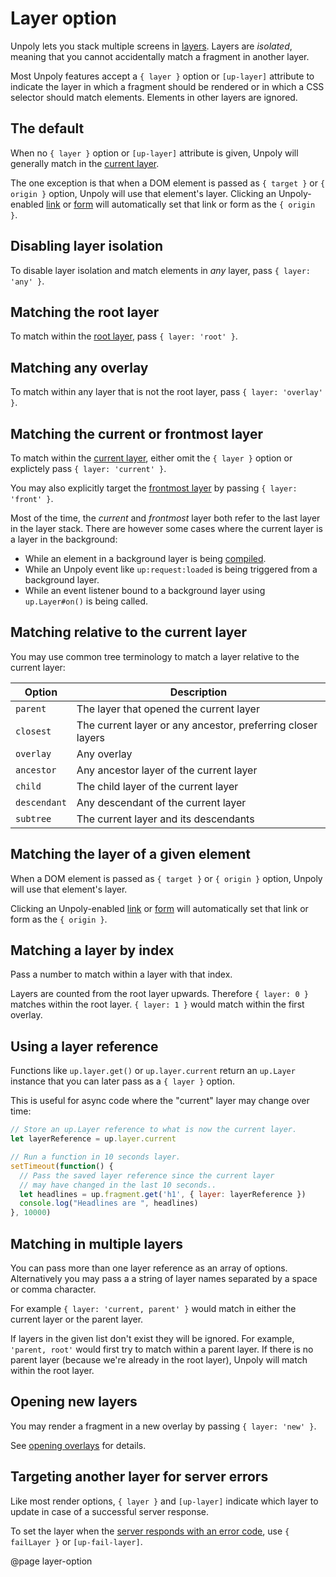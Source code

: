 Layer option
============

Unpoly lets you stack multiple screens in [layers](/up.layer).
Layers are *isolated*, meaning that you cannot accidentally match a fragment in another layer.

Most Unpoly features accept a `{ layer }` option or `[up-layer]` attribute to indicate
the layer in which a fragment should be rendered or in which a CSS selector should match elements.
Elements in other layers are ignored.

## The default

When no `{ layer }` option or `[up-layer]` attribute is given, Unpoly will generally
match in the [current layer](/up.layer.current).

The one exception is that when a DOM element is passed as `{ target }` or `{ origin }` option,
Unpoly will use that element's layer. Clicking an Unpoly-enabled [link](/up-follow) or
[form](/up-submit) will automatically set that link or form as the `{ origin }`.

## Disabling layer isolation

To disable layer isolation and match elements in *any* layer, pass `{ layer: 'any' }`.

## Matching the root layer

To match within the [root layer](/up.layer.root), pass `{ layer: 'root' }`.

## Matching any overlay

To match within any layer that is not the root layer, pass `{ layer: 'overlay' }`.

## Matching the current or frontmost layer

To match within the [current layer](/up.layer.current),
either omit the `{ layer }` option or explictely pass `{ layer: 'current' }`.

You may also explicitly target the [frontmost layer](/up.layer.front) by passing `{ layer: 'front' }`.

Most of the time, the *current* and *frontmost* layer both refer to the last layer
in the layer stack. There are however some cases where the current layer is a layer in the background:

- While an element in a background layer is being [compiled](/up.compiler).
- While an Unpoly event like `up:request:loaded` is being triggered from a background layer.
- While an event listener bound to a background layer using `up.Layer#on()` is being called.

## Matching relative to the current layer

You may use common tree terminology to match a layer relative to the current layer:

| Option       | Description                                                 |
|--------------|-------------------------------------------------------------|
| `parent`     | The layer that opened the current layer                     |
| `closest`    | The current layer or any ancestor, preferring closer layers |
| `overlay`    | Any overlay                                                 |
| `ancestor`   | Any ancestor layer of the current layer                     |
| `child`      | The child layer of the current layer                        |
| `descendant` | Any descendant of the current layer                         |
| `subtree`    | The current layer and its descendants                       |

## Matching the layer of a given element

When a DOM element is passed as `{ target }` or `{ origin }` option,
Unpoly will use that element's layer.

Clicking an Unpoly-enabled [link](/up-follow) or
[form](/up-submit) will automatically set that link or form as the `{ origin }`.

## Matching a layer by index

Pass a number to match within a layer with that index.

Layers are counted from the root layer upwards. Therefore `{ layer: 0 }` matches
within the root layer. `{ layer: 1 }` would match within the first overlay.

## Using a layer reference

Functions like `up.layer.get()` or `up.layer.current` return an `up.Layer` instance
that you can later pass as a `{ layer }` option.

This is useful for async code where the "current" layer may change over time:

```js
// Store an up.Layer reference to what is now the current layer.
let layerReference = up.layer.current

// Run a function in 10 seconds layer.
setTimeout(function() {
  // Pass the saved layer reference since the current layer
  // may have changed in the last 10 seconds..
  let headlines = up.fragment.get('h1', { layer: layerReference })
  console.log("Headlines are ", headlines)
}, 10000)
```

## Matching in multiple layers

You can pass more than one layer reference as an array of options.
Alternatively you may pass a a string of layer names separated by a space or comma character.

For example `{ layer: 'current, parent' }` would match in either the current layer or the parent layer.

If layers in the given list don't exist they will be ignored. For example, `'parent, root'` would first try
to match within a parent layer. If there is no parent layer (because we're already in the root layer),
Unpoly will match within the root layer.


## Opening new layers

You may render a fragment in a new overlay by passing `{ layer: 'new' }`.

See [opening overlays](/opening-overlays) for details.


## Targeting another layer for server errors

Like most render options, `{ layer }` and `[up-layer]` indicate which layer
to update in case of a successful server response.

To set the layer when the [server responds with an error code](/failed-responses),
use `{ failLayer }` or `[up-fail-layer]`.


@page layer-option
